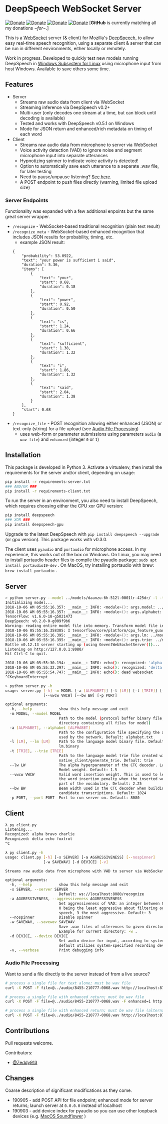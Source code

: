# DeepSpeech WebSocket Server

[![Donate](https://img.shields.io/badge/donate-GitHub-pink.svg)](https://github.com/sponsors/daanzu)
[![Donate](https://img.shields.io/badge/donate-Patreon-orange.svg)](https://www.patreon.com/daanzu)
[![Donate](https://img.shields.io/badge/donate-PayPal-green.svg)](https://paypal.me/daanzu)
[![Donate](https://img.shields.io/badge/preferred-GitHub-black.svg)](https://github.com/sponsors/daanzu)
[**GitHub** is currently matching all my donations $-for-$.]

This is a [WebSocket](https://en.wikipedia.org/wiki/WebSocket) server (& client) for Mozilla's [DeepSpeech](https://github.com/mozilla/DeepSpeech), to allow easy real-time speech recognition, using a separate client & server that can be run in different environments, either locally or remotely.

Work in progress. Developed to quickly test new models running DeepSpeech in [Windows Subsystem for Linux](https://docs.microsoft.com/en-us/windows/wsl/about) using microphone input from host Windows. Available to save others some time.

## Features

* Server
    - Streams raw audio data from client via WebSocket
    - Streaming inference via DeepSpeech v0.2+
    - Multi-user (only decodes one stream at a time, but can block until decoding is available)
    - Tested and works with DeepSpeech v0.5.1 on Windows
    - Mode for JSON return and enhanced/rich metadata on timing of each word
* Client
    - Streams raw audio data from microphone to server via WebSocket
    - Voice activity detection (VAD) to ignore noise and segment microphone input into separate utterances
    - Hypnotizing spinner to indicate voice activity is detected!
    - Option to automatically save each utterance to a separate .wav file, for later testing
    - Need to pause/unpause listening? [See here](https://github.com/daanzu/deepspeech-websocket-server/issues/6).
    - A POST endpoint to push files directly (warning, limited file upload size)


### Server Endpoints

Functionality was expanded with a few additional enpoints but the same great server wrapper.

* `/recognize` - WebSocket-based traditional recognition (plain text result)
* `/recognize_meta` - WebSocket-based enhanced recognition that includes JSON results for probability, timing, etc.
    - example JSON result: 
    ```
    {
        "probability": 53.0922,
        "text": "your power is sufficient i said",
        "duration": 5.36,
        "items": [
            {
                "text": "your",
                "start": 0.68,
                "duration": 0.18
            },
            {
                "text": "power",
                "start": 0.92,
                "duration": 0.50
            },
            {
                "text": "is",
                "start": 1.24,
                "duration": 0.66
            },
            {
                "text": "sufficient",
                "start": 1.38,
                "duration": 1.32
            },
            {
                "text": "i",
                "start": 1.86,
                "duration": 1.32
            },
            {
                "text": "said",
                "start": 2.04,
                "duration": 1.38
            }
        ],
        "start": 0.68
    }
    ```
* `/recognize_file` - POST recognition allowing either enhanced (JSON) or text-only (string) for a file upload (see [Audio File Processing](Audio+File+Processing))
    - uses web-form or parameter submissions using parameters `audio` (a `wav file`) and `enhanced` (integer `0` or `1`)


## Installation

This package is developed in Python 3.
Activate a virtualenv, then install the requirements for the server and/or client, depending on usage:

```bash
pip install -r requirements-server.txt
### AND/OR ###
pip install -r requirements-client.txt
```

To run the server in an environment, you also need to install DeepSpeech, which requires choosing either the CPU xor GPU version:

```bash
pip install deepspeech
### XOR ###
pip install deepspeech-gpu
```

Upgrade to the latest DeepSpeech with `pip install deepspeech --upgrade` (or gpu version). This package works with v0.3.0.

The client uses `pyaudio` and `portaudio` for microphone access. In my experience, this works out of the box on Windows. 
On Linux, you may need to install portaudio header files to compile the pyaudio package: `sudo apt install portaudio19-dev` .
On MacOS, try installing portaudio with brew: `brew install portaudio` .

## Server

```bash
> python server.py --model ../models/daanzu-6h-512l-0001lr-425dr/ -l -t
Initializing model...
2018-10-06 AM 05:55:16.357: __main__: INFO: <module>(): args.model: ../models/daanzu-6h-512l-0001lr-425dr/output_graph.pb
2018-10-06 AM 05:55:16.357: __main__: INFO: <module>(): args.alphabet: ../models/daanzu-6h-512l-0001lr-425dr/alphabet.txt
TensorFlow: v1.6.0-18-g5021473
DeepSpeech: v0.2.0-0-g009f9b6
Warning: reading entire model file into memory. Transform model file into an mmapped graph to reduce heap usage.
2018-10-06 05:55:16.358385: I tensorflow/core/platform/cpu_feature_guard.cc:140] Your CPU supports instructions that this TensorFlow binary was not compiled to use: AVX2 FMA
2018-10-06 AM 05:55:16.395: __main__: INFO: <module>(): args.lm: ../models/daanzu-6h-512l-0001lr-425dr/lm.binary
2018-10-06 AM 05:55:16.395: __main__: INFO: <module>(): args.trie: ../models/daanzu-6h-512l-0001lr-425dr/trie
Bottle v0.12.13 server starting up (using GeventWebSocketServer())...
Listening on http://127.0.0.1:8080/
Hit Ctrl-C to quit.

2018-10-06 AM 05:55:30.194: __main__: INFO: echo(): recognized: 'alpha bravo charlie'
2018-10-06 AM 05:55:32.297: __main__: INFO: echo(): recognized: 'delta echo foxtrot'
2018-10-06 AM 05:55:54.747: __main__: INFO: echo(): dead websocket
^CKeyboardInterrupt
```

```bash
> python server.py -h
usage: server.py [-h] -m MODEL [-a [ALPHABET]] [-l [LM]] [-t [TRIE]] [--lw LW]
                 [--vwcw VWCW] [--bw BW] [-p PORT]

optional arguments:
  -h, --help            show this help message and exit
  -m MODEL, --model MODEL
                        Path to the model (protocol buffer binary file, or
                        directory containing all files for model)
  -a [ALPHABET], --alphabet [ALPHABET]
                        Path to the configuration file specifying the alphabet
                        used by the network. Default: alphabet.txt
  -l [LM], --lm [LM]    Path to the language model binary file. Default:
                        lm.binary
  -t [TRIE], --trie [TRIE]
                        Path to the language model trie file created with
                        native_client/generate_trie. Default: trie
  --lw LW               The alpha hyperparameter of the CTC decoder. Language
                        Model weight. Default: 1.5
  --vwcw VWCW           Valid word insertion weight. This is used to lessen
                        the word insertion penalty when the inserted word is
                        part of the vocabulary. Default: 2.25
  --bw BW               Beam width used in the CTC decoder when building
                        candidate transcriptions. Default: 1024
  -p PORT, --port PORT  Port to run server on. Default: 8080
```

## Client

```bash
λ py client.py
Listening...
Recognized: alpha bravo charlie
Recognized: delta echo foxtrot
^C
```

```bash
λ py client.py -h
usage: client.py [-h] [-s SERVER] [-a AGGRESSIVENESS] [--nospinner]
                 [-w SAVEWAV] [-d DEVICE] [-v]

Streams raw audio data from microphone with VAD to server via WebSocket

optional arguments:
  -h, --help            show this help message and exit
  -s SERVER, --server SERVER
                        Default: ws://localhost:8080/recognize
  -a AGGRESSIVENESS, --aggressiveness AGGRESSIVENESS
                        Set aggressiveness of VAD: an integer between 0 and 3,
                        0 being the least aggressive about filtering out non-
                        speech, 3 the most aggressive. Default: 3
  --nospinner           Disable spinner
  -w SAVEWAV, --savewav SAVEWAV
                        Save .wav files of utterences to given directory.
                        Example for current directory: -w .
  -d DEVICE, --device DEVICE
                        Set audio device for input, according to system. The
                        default utilizes system-specified recording device.
  -v, --verbose         Print debugging info

```

### Audio File Processing
Want to send a file directly to the server instead of from a live source?

```bash
# process a single file for text alone; must be wav file
curl -X POST -F file=@../audio/8455-210777-0068.wav http://localhost:8787/recognize_file

# process a single file with enhanced return; must be wav file
curl -X POST -F file=@../audio/8455-210777-0068.wav -F enhanced=1 http://localhost:8787/recognize_file

# process a single file with enhanced return; must be wav file (alternate with url-based parameter)
curl -X POST -F file=@../audio/8455-210777-0068.wav http://localhost:8787/recognize_file?enhanced=1

```

## Contributions

Pull requests welcome.

Contributors:
* [@Zeddy913](https://github.com/Zeddy913)


## Changes

Coarse description of significant modifications as they come.

- 190905 - add POST API for file endpoint; enhanced mode for server returns; launch server at `0.0.0.0` instead of localhost
- 190903 - add device index for pyaudio so you can use other loopback devices (e.g. [MacOS Soundflower](https://github.com/mattingalls/Soundflower) )
